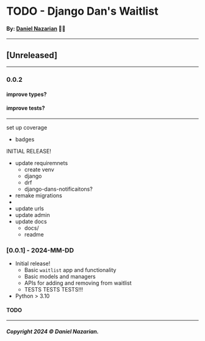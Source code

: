 # TODO - Django Dan's Waitlist
#### By: [Daniel Nazarian](https://danielnazarian) 🐧👹

-------------------------------------------------------
## [Unreleased]
-----
### 0.0.2


#### improve types?



#### improve tests?


-----

set up coverage
- badges



INITIAL RELEASE!
- update requiremnets
    - create venv
    - django
    - drf
    - django-dans-notificaitons?
- remake migrations
-
- update urls
- update admin
- update docs
    - docs/
    - readme


### [0.0.1] - 2024-MM-DD
- Initial release!
    - Basic `waitlist` app and functionality
    - Basic models and managers
    - APIs for adding and removing from waitlist
    - TESTS TESTS TESTS!!!
- Python > 3.10
#### TODO

-------------------------------------------------------

##### Copyright 2024 © Daniel Nazarian.
